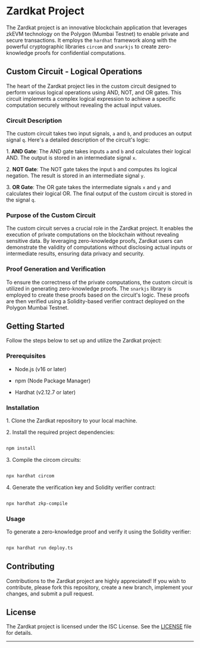 # Zardkat Project

The Zardkat project is an innovative blockchain application that leverages zkEVM technology on the Polygon (Mumbai Testnet) to enable private and secure transactions. It employs the `hardhat` framework along with the powerful cryptographic libraries `circom` and `snarkjs` to create zero-knowledge proofs for confidential computations.

## Custom Circuit - Logical Operations

The heart of the Zardkat project lies in the custom circuit designed to perform various logical operations using AND, NOT, and OR gates. This circuit implements a complex logical expression to achieve a specific computation securely without revealing the actual input values.

### Circuit Description

The custom circuit takes two input signals, `a` and `b`, and produces an output signal `q`. Here's a detailed description of the circuit's logic:

1\. **AND Gate**: The AND gate takes inputs `a` and `b` and calculates their logical AND. The output is stored in an intermediate signal `x`.

2\. **NOT Gate**: The NOT gate takes the input `b` and computes its logical negation. The result is stored in an intermediate signal `y`.

3\. **OR Gate**: The OR gate takes the intermediate signals `x` and `y` and calculates their logical OR. The final output of the custom circuit is stored in the signal `q`.

### Purpose of the Custom Circuit

The custom circuit serves a crucial role in the Zardkat project. It enables the execution of private computations on the blockchain without revealing sensitive data. By leveraging zero-knowledge proofs, Zardkat users can demonstrate the validity of computations without disclosing actual inputs or intermediate results, ensuring data privacy and security.

### Proof Generation and Verification

To ensure the correctness of the private computations, the custom circuit is utilized in generating zero-knowledge proofs. The `snarkjs` library is employed to create these proofs based on the circuit's logic. These proofs are then verified using a Solidity-based verifier contract deployed on the Polygon Mumbai Testnet.

## Getting Started

Follow the steps below to set up and utilize the Zardkat project:

### Prerequisites

- Node.js (v16 or later)

- npm (Node Package Manager)

- Hardhat (v2.12.7 or later)

### Installation

1\. Clone the Zardkat repository to your local machine.

2\. Install the required project dependencies:

```bash

npm install

```

3\. Compile the circom circuits:

```bash

npx hardhat circom

```

4\. Generate the verification key and Solidity verifier contract:

```bash

npx hardhat zkp-compile

```

### Usage

To generate a zero-knowledge proof and verify it using the Solidity verifier:

```bash

npx hardhat run deploy.ts

```

## Contributing

Contributions to the Zardkat project are highly appreciated! If you wish to contribute, please fork this repository, create a new branch, implement your changes, and submit a pull request.

## License

The Zardkat project is licensed under the ISC License. See the [LICENSE](LICENSE) file for details.

---

